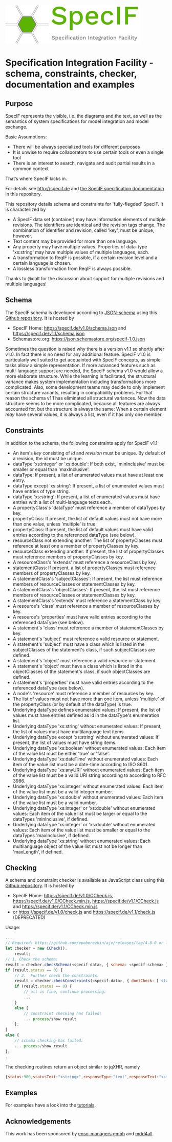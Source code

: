![SpecIF - Specification Integration Facility](./logo/SpecIF-Logo-120.png)

# Specification Integration Facility - schema, constraints, checker, documentation and examples

## Purpose
SpecIF represents the visible, i.e. the diagrams and the text, as well as the semantics of system specifications for model integration and model exchange.

Basic Assumptions:
- There will be always specialized tools for different purposes
- It is unwise to require collaborators to use certain tools or even a single tool
- There is an interest to search, navigate and audit partial results in a common context

That‘s where SpecIF kicks in.


For details see http://specif.de and [the SpecIF specification documentation](./documentation/Readme.md) in this repository.

This repository details schema and constraints for 'fully-flegded' SpecIF. It is characterized by
- A SpecIF data set (container) may have information elements of multiple revisions. The identifiers are identical and the revision tags change. 
The combination of identifier and revision, called 'key', must be unique, however. 
- Text content may be provided for more than one language.
- Any property may have multiple values. Properties of data-type 'xs:string' may have multiple values of multiple languages, each.
- A transformation to ReqIF is possible, if a certain revision level and a certain language is chosen.
- A lossless transformation from ReqIF is always possible.

Thanks to @oalt for the discussion about support for multiple revisions and multiple languages!

## Schema

The SpecIF schema is developed according to [JSON-schema](http://json-schema.org) using this [Github repository](./schema/). It is hosted by
- SpecIF Home: https://specif.de/v1.0/schema.json and https://specif.de/v1.1/schema.json
- Schemastore.org: https://json.schemastore.org/specif-1.0.json

Sometimes the question is raised why there is a version v1.1 so shortly after v1.0. In fact there is no need for any additional feature. 
SpecIF v1.0 is particularly well suited to get acquainted with SpecIF concepts, as simple tasks allow a simple representation. 
If more advanced features such as multi-language support are needed, the SpecIF schema v1.0 would allow a more elaborate structure. 
While the learning is facilitated, the structural variance makes system implementation including transformations more complicated. 
Also, some development teams may decide to only implement certain structure variants, resulting in compatibility problems.
For that reason the schema v1.1 has eliminated all structural variances. Now the data structure seems to be more complicated, because all features are always accounted for,
but the structure is always the same: When a certain element *may* have several values, it is always a list, even if it has only one member.

## Constraints

In addition to the schema, the following constraints apply for SpecIF v1.1:
- An item's *key* consisting of *id* and *revision* must be unique. By default of a revision, the id must be unique.
- dataType 'xs:integer' or 'xs:double': If both exist, 'minInclusive' must be smaller or equal than 'maxInclusive'.
- dataType: If present, a list of enumerated values must have at least one entry.
- dataType except 'xs:string': If present, a list of enumerated values must have entries of type string.
- dataType 'xs:string': If present, a list of enumerated values must have entries with a list of multi-language texts each.
- A propertyClass's 'dataType' must reference a member of dataTypes by key.
- propertyClass: If present, the list of default values must not have more than one value, unless 'multiple' is true.
- propertyClass: If present, the list of default values must have valid entries according to the referenced dataType (see below).
- resourceClass not extending another: The list of propertyClasses must reference at least one a member of propertyClasses by key.
- resourceClass extending another: If present, the list of propertyClasses must reference members of propertyClasses by key.
- A resourceClass's 'extends' must reference a resourceClass by key.
- statementClass: If present, a list of propertyClasses must reference members of propertyClasses by key.
- A statementClass's 'subjectClasses': If present, the list must reference members of resourceClasses or statementClasses by key.
- A statementClass's 'objectClasses': If present, the list must reference members of resourceClasses or statementClasses by key.
- A statementClass's 'extends' must reference a statementClass by key.
- A resource's 'class' must reference a member of resourceClasses by key. 
- A resource's 'properties' must have valid entries according to the referenced dataType (see below).
- A statement's 'class' must reference a member of statementClasses by key.
- A statement's 'subject' must reference a valid resource or statement.
- A statement's 'subject' must have a class which is listed in the subjectClasses of the statement's class, if such subjectClasses are defined.
- A statement's 'object' must reference a valid resource or statement.
- A statement's 'object' must have a class which is listed in the objectClasses of the statement's class, if such objectClasses are defined.
- A statement's 'properties' must have valid entries according to the referenced dataType (see below).
- A node's 'resource' must reference a member of resources by key.
- The list of values must not have more than one item, unless 'multiple' of the propertyClass (or by default of the dataType) is true.
- Underlying dataType defines enumerated values: If present, the list of values must have entries defined as id in the dataType's enumeration list.
- Underlying dataType 'xs:string' without enumerated values: If present, the list of values must have multilanguage text items.
- Underlying dataType except 'xs:string' without enumerated values: If present, the list of values must have string items.
- Underlying dataType 'xs:boolean' without enumerated values: Each item of the value list must be either 'true' or 'false'.
- Underlying dataType 'xs:dateTime' without enumerated values: Each item of the value list must be a date-time according to ISO 8601.
- Underlying dataType 'xs:anyURI' without enumerated values: Each item of the value list must be a valid URI string according to according to RFC 3986.
- Underlying dataType 'xs:integer' without enumerated values: Each item of the value list must be a valid integer number.
- Underlying dataType 'xs:double' without enumerated values: Each item of the value list must be a valid number.
- Underlying dataType 'xs:integer' or 'xs:double' without enumerated values: Each item of the value list must be larger or equal to the dataTypes 'minInclusive', if defined.
- Underlying dataType 'xs:integer' or 'xs:double'  without enumerated values: Each item of the value list must be smaller or equal to the dataTypes 'maxInclusive', if defined.
- Underlying dataType 'xs:string' without enumerated values: Each multilanguage object of the value list must not be longer than 'maxLength', if defined.

## Checking

A schema and constraint checker is available as JavaScript class using this [Github repository](./check/). It is hosted by 
- SpecIF Home: https://specif.de/v1.0/CCheck.js, https://specif.de/v1.0/CCheck.min.js, https://specif.de/v1.1/CCheck.js and https://specif.de/v1.1/CCheck.min.js
- or https://specif.de/v1.0/check.js and https://specif.de/v1.1/check.js (DEPRECATED)

Usage:
```js
...
// Required: https://github.com/epoberezkin/ajv/releases/tag/4.8.0 or later 
let checker = new CCheck(),
    result;
// 1. Check the schema:
result = checker.checkSchema(<specif-data>, { schema: <specif-schema> });
if (result.status == 0) {
    // 2.  Further check the constraints:
    result = checker.checkConstraints(<specif-data>, { dontCheck: ['statement.subject','subject.object','text.length'] });
    if (result.status == 0) {
        // all is fine, continue processing:
        ...
    }
    else {
        // constraint checking has failed:
        ... process/show result
    };
}
else {
    // schema checking has failed:
    ... process/show result
};
...
```

The checking routines return an object similar to jqXHR, namely 
```js
{status:900,statusText:"<string>",responseType:"text",responseText:"<string>"}.
```

## Examples

For examples have a look into the [tutorials](./tutorials/Readme.md).

## Acknowledgements
This work has been sponsored by [enso-managers gmbh](http://enso-managers.de) and [mdd4all](http://mdd4all.de).
